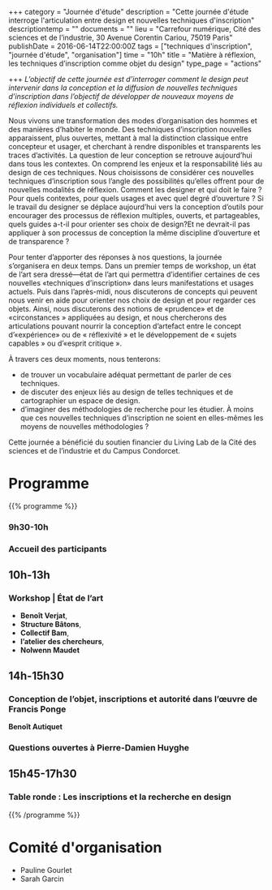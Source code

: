 +++
category = "Journée d'étude"
description = "Cette journée d'étude interroge l'articulation entre design et nouvelles techniques d'inscription"
descriptiontemp = ""
documents = ""
lieu = "Carrefour numérique, Cité des sciences et de l’industrie, 30 Avenue Corentin Cariou, 75019 Paris"
publishDate = 2016-06-14T22:00:00Z
tags = ["techniques d'inscription", "journée d'étude", "organisation"]
time = "10h"
title = "Matière à réflexion, les techniques d’inscription comme objet du design"
type_page = "actions"

+++
_L’objectif de cette journée est d’interroger comment le design peut intervenir dans la conception et la diffusion de nouvelles techniques d’inscription dans l’objectif de développer de nouveaux moyens de réflexion individuels et collectifs._

Nous vivons une transformation des modes d’organisation des hommes et des manières d’habiter le monde. Des techniques d’inscription nouvelles apparaissent, plus ouvertes, mettant à mal la distinction classique entre concepteur et usager, et cherchant à rendre disponibles et transparents les traces d’activités. La question de leur conception se retrouve aujourd’hui dans tous les contextes. On comprend les enjeux et la responsabilité liés au design de ces techniques. Nous choisissons de considérer ces nouvelles techniques d’inscription sous l’angle des possibilités qu’elles offrent pour de nouvelles modalités de réflexion. Comment les designer et qui doit le faire ? Pour quels contextes, pour quels usages et avec quel degré d’ouverture ? Si le travail du designer se déplace aujourd’hui vers la conception d’outils pour encourager des processus de réflexion multiples, ouverts, et partageables, quels guides a-t-il pour orienter ses choix de design?Et ne devrait-il pas appliquer à son processus de conception la même discipline d’ouverture et de transparence ?

Pour tenter d’apporter des réponses à nos questions, la journée s’organisera en deux temps. Dans un premier temps de workshop, un état de l’art sera dressé—état de l’art qui permettra d’identifier certaines de ces nouvelles «techniques d’inscription» dans leurs manifestations et usages actuels. Puis dans l’après-midi, nous discuterons de concepts qui peuvent nous venir en aide pour orienter nos choix de design et pour regarder ces objets. Ainsi, nous discuterons des notions de «prudence» et de «circonstances » appliquées au design, et nous chercherons des articulations pouvant nourrir la conception d’artefact entre le concept d’«expérience» ou de « réflexivité » et le développement de « sujets capables » ou d’«esprit critique ».

À travers ces deux moments, nous tenterons:

* de trouver un vocabulaire adéquat permettant de parler de ces techniques.
* de discuter des enjeux liés au design de telles techniques et de cartographier un espace de design.
* d’imaginer des méthodologies de recherche pour les étudier. À moins que ces nouvelles techniques d’inscription ne soient en elles-mêmes les moyens de nouvelles méthodologies ?

Cette journée a bénéficié du soutien financier du Living Lab de la Cité des sciences et de l’industrie et du Campus Condorcet.

<!-- Garder les niveaux de titres comme dans cet exemple -->

# Programme

{{% programme %}}

### 9h30-10h

### Accueil des participants

## 10h-13h

### Workshop | État de l’art

* **Benoît Verjat**,
* **Structure Bâtons**,
* **Collectif Bam**,
* **l’atelier des chercheurs**,
* **Nolwenn Maudet**

## 14h-15h30

### Conception de l’objet, inscriptions et autorité dans l’œuvre de Francis Ponge

**Benoît Autiquet**

### Questions ouvertes à Pierre-Damien Huyghe

## 15h45-17h30

### Table ronde : Les inscriptions et la recherche en design

{{% /programme %}}

# Comité d'organisation

* Pauline Gourlet
* Sarah Garcin 